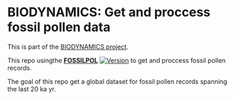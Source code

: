 # BIODYNAMICS: Get and proccess fossil pollen data

This is part of the [BIODYNAMICS project](https://ondrejmottl.github.io/projects/BIODYNAMICS/).

This repo usingthe [**FOSSILPOL**](https://hope-uib-bio.github.io/FOSSILPOL-website/) [![Version](https://img.shields.io/github/v/release/HOPE-UIB-BIO/FOSSILPOL-workflow?label=Version&logo=github)](https://github.com/HOPE-UIB-BIO/FOSSILPOL-workflow/releases) to get and proccess fossil pollen records.

The goal of this repo get a global dataset for fossil pollen records spanning the last 20 ka yr.
